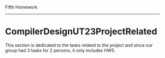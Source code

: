 Fifth Homework
***************************
# CompilerDesignUT23ProjectRelated
This section is dedicated to the tasks related to the project and since our group had 3 tasks for 2 persons, it only includes HW5.

